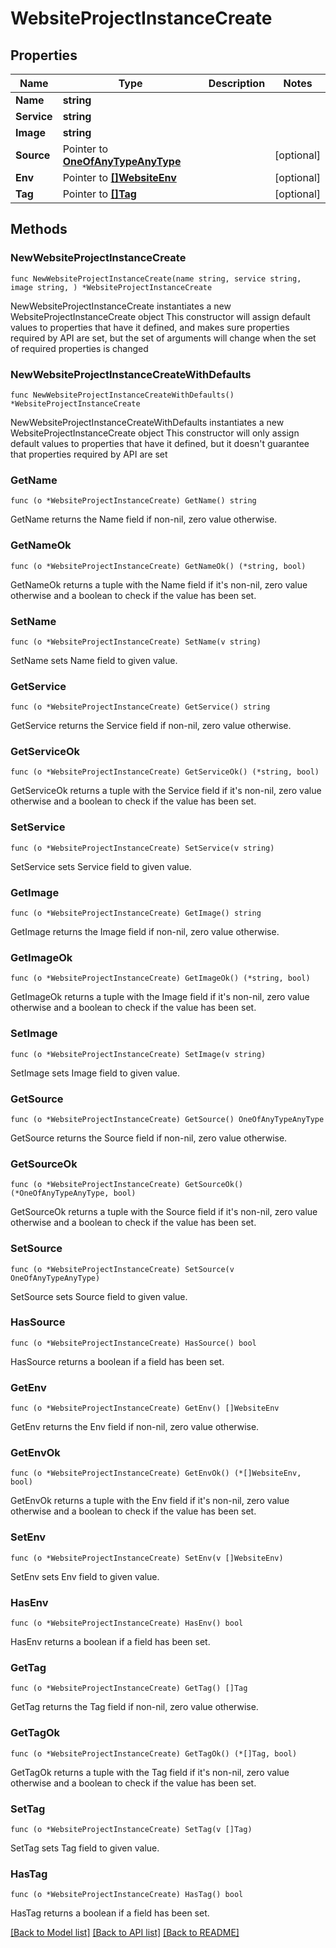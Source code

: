 # WebsiteProjectInstanceCreate

## Properties

Name | Type | Description | Notes
------------ | ------------- | ------------- | -------------
**Name** | **string** |  | 
**Service** | **string** |  | 
**Image** | **string** |  | 
**Source** | Pointer to [**OneOfAnyTypeAnyType**](oneOf&lt;AnyType,AnyType&gt;.md) |  | [optional] 
**Env** | Pointer to [**[]WebsiteEnv**](WebsiteEnv.md) |  | [optional] 
**Tag** | Pointer to [**[]Tag**](Tag.md) |  | [optional] 

## Methods

### NewWebsiteProjectInstanceCreate

`func NewWebsiteProjectInstanceCreate(name string, service string, image string, ) *WebsiteProjectInstanceCreate`

NewWebsiteProjectInstanceCreate instantiates a new WebsiteProjectInstanceCreate object
This constructor will assign default values to properties that have it defined,
and makes sure properties required by API are set, but the set of arguments
will change when the set of required properties is changed

### NewWebsiteProjectInstanceCreateWithDefaults

`func NewWebsiteProjectInstanceCreateWithDefaults() *WebsiteProjectInstanceCreate`

NewWebsiteProjectInstanceCreateWithDefaults instantiates a new WebsiteProjectInstanceCreate object
This constructor will only assign default values to properties that have it defined,
but it doesn't guarantee that properties required by API are set

### GetName

`func (o *WebsiteProjectInstanceCreate) GetName() string`

GetName returns the Name field if non-nil, zero value otherwise.

### GetNameOk

`func (o *WebsiteProjectInstanceCreate) GetNameOk() (*string, bool)`

GetNameOk returns a tuple with the Name field if it's non-nil, zero value otherwise
and a boolean to check if the value has been set.

### SetName

`func (o *WebsiteProjectInstanceCreate) SetName(v string)`

SetName sets Name field to given value.


### GetService

`func (o *WebsiteProjectInstanceCreate) GetService() string`

GetService returns the Service field if non-nil, zero value otherwise.

### GetServiceOk

`func (o *WebsiteProjectInstanceCreate) GetServiceOk() (*string, bool)`

GetServiceOk returns a tuple with the Service field if it's non-nil, zero value otherwise
and a boolean to check if the value has been set.

### SetService

`func (o *WebsiteProjectInstanceCreate) SetService(v string)`

SetService sets Service field to given value.


### GetImage

`func (o *WebsiteProjectInstanceCreate) GetImage() string`

GetImage returns the Image field if non-nil, zero value otherwise.

### GetImageOk

`func (o *WebsiteProjectInstanceCreate) GetImageOk() (*string, bool)`

GetImageOk returns a tuple with the Image field if it's non-nil, zero value otherwise
and a boolean to check if the value has been set.

### SetImage

`func (o *WebsiteProjectInstanceCreate) SetImage(v string)`

SetImage sets Image field to given value.


### GetSource

`func (o *WebsiteProjectInstanceCreate) GetSource() OneOfAnyTypeAnyType`

GetSource returns the Source field if non-nil, zero value otherwise.

### GetSourceOk

`func (o *WebsiteProjectInstanceCreate) GetSourceOk() (*OneOfAnyTypeAnyType, bool)`

GetSourceOk returns a tuple with the Source field if it's non-nil, zero value otherwise
and a boolean to check if the value has been set.

### SetSource

`func (o *WebsiteProjectInstanceCreate) SetSource(v OneOfAnyTypeAnyType)`

SetSource sets Source field to given value.

### HasSource

`func (o *WebsiteProjectInstanceCreate) HasSource() bool`

HasSource returns a boolean if a field has been set.

### GetEnv

`func (o *WebsiteProjectInstanceCreate) GetEnv() []WebsiteEnv`

GetEnv returns the Env field if non-nil, zero value otherwise.

### GetEnvOk

`func (o *WebsiteProjectInstanceCreate) GetEnvOk() (*[]WebsiteEnv, bool)`

GetEnvOk returns a tuple with the Env field if it's non-nil, zero value otherwise
and a boolean to check if the value has been set.

### SetEnv

`func (o *WebsiteProjectInstanceCreate) SetEnv(v []WebsiteEnv)`

SetEnv sets Env field to given value.

### HasEnv

`func (o *WebsiteProjectInstanceCreate) HasEnv() bool`

HasEnv returns a boolean if a field has been set.

### GetTag

`func (o *WebsiteProjectInstanceCreate) GetTag() []Tag`

GetTag returns the Tag field if non-nil, zero value otherwise.

### GetTagOk

`func (o *WebsiteProjectInstanceCreate) GetTagOk() (*[]Tag, bool)`

GetTagOk returns a tuple with the Tag field if it's non-nil, zero value otherwise
and a boolean to check if the value has been set.

### SetTag

`func (o *WebsiteProjectInstanceCreate) SetTag(v []Tag)`

SetTag sets Tag field to given value.

### HasTag

`func (o *WebsiteProjectInstanceCreate) HasTag() bool`

HasTag returns a boolean if a field has been set.


[[Back to Model list]](../README.md#documentation-for-models) [[Back to API list]](../README.md#documentation-for-api-endpoints) [[Back to README]](../README.md)


